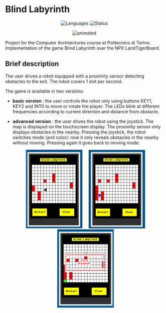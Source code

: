 
# Blind Labyrinth 
<p align="center">
 <img alt="Languages" src="https://img.shields.io/badge/Languages-C | Assembly-orange"/>
 <img alt="Status" src="https://img.shields.io/badge/development-completed-green"/>
</p>

<p align="center">
  <img src="screenshots/demo.gif" alt="animated" />
</p>

Project for the Computer Architectures course at Politecnico di Torino.
Implementation of the game Blind Labyrinth over the NPX LandTigerBoard.

## Brief description

The user drives a robot equipped with a proximity sensor detecting obstacles to the exit.  The robot covers 1 slot per second.

The game is available in two versions:

- **basic version** : the user controls the robot only using buttons KEY1, KEY2 and INT0 to move or rotate the player. The LEDs blink at different frequencies according to current direction and distance from obstacle.

- **advanced version** : the user drives the robot using the joystick. The map is displayed on the touchscreen display. The proximity sensor only displays obstacles in the nearby. Pressing the joystick, the robot switches mode (and color): now it only reveals obstacles in the nearby without moving. Pressing again it goes back to moving mode.

  <div align="center">
      <img width="180px" height="250px" src="screenshots/fig1.png" </img> &nbsp &nbsp
      <img width="180px" height="250px" src="screenshots/fig2.png" </img> &nbsp &nbsp
      <img width="180px" height="250px" src="screenshots/fig3.png" </img> &nbsp &nbsp
  </div>
